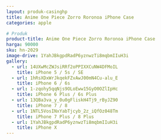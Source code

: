 ```yaml
---
layout: produk-casinghp
title: Anime One Piece Zorro Roronoa iPhone Case
categories: apple

# Produk
product-title: Anime One Piece Zorro Roronoa iPhone Case
harga: 90000
sku: hn-2029
image-drive: 1YahJBkgpdRadP6yznwzTi8mqbmIIuH3i
gallery:
  - url: 14UXwMcZWJsiRRf2oPPIXXCuNW4DFMoIL
    title: iPhone 5 / 5s / SE
  - url: 1hRsXDxWrJkqekFZvAwJ00mN4Cu-alu_E
    title: iPhone 6 / 6s
  - url: 1-zqohy5qqNjs9OLoEww15GyO0OZlIpHc
    title: iPhone 6 Plus / 6s Plus
  - url: 13QBa3va_y_0u0gFliskH4Tj9_rByJZ90
    title: iPhone 7 / 8
  - url: 1NTL5VosINxYabTjcyb_2z_iQfOz048Tm
    title: iPhone 7 Plus / 8 Plus
  - url: 1YahJBkgpdRadP6yznwzTi8mqbmIIuH3i
    title: iPhone X
---
```

